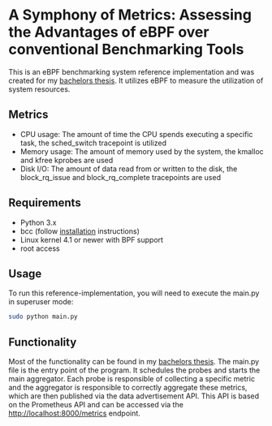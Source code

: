 # A Symphony of Metrics: Assessing the Advantages of eBPF over conventional Benchmarking Tools

This is an eBPF benchmarking system reference implementation and was created for my [bachelors thesis](https://github.com/dnlsndr/bachelors-ebpf/blob/main/assets/bachelors_thesis_daniel_schneider_final.pdf). It utilizes eBPF to measure the utilization of system resources.

## Metrics

- CPU usage: The amount of time the CPU spends executing a specific task, the sched_switch tracepoint is utilized
- Memory usage: The amount of memory used by the system, the kmalloc and kfree kprobes are used
- Disk I/O: The amount of data read from or written to the disk, the block_rq_issue and block_rq_complete tracepoints are used

## Requirements

- Python 3.x
- bcc (follow [installation](https://github.com/iovisor/bcc/blob/master/INSTALL.md) instructions)
- Linux kernel 4.1 or newer with BPF support
- root access

## Usage

To run this reference-implementation, you will need to execute the main.py in superuser mode:

```bash
sudo python main.py
```

## Functionality

Most of the functionality can be found in my [bachelors thesis](https://github.com/dnlsndr/bachelors-ebpf/blob/main/assets/bachelors_thesis_daniel_schneider_final.pdf). The main.py file is the entry point of the program.
It schedules the probes and starts the main aggregator. Each probe is responsible of collecting a specific metric and the aggregator is responsible to correctly aggregate these metrics, which are then published via the data advertisement API. This API is based on the Prometheus API and can be accessed via the [http://localhost:8000/metrics](http://localhost:8000/metrics) endpoint.
